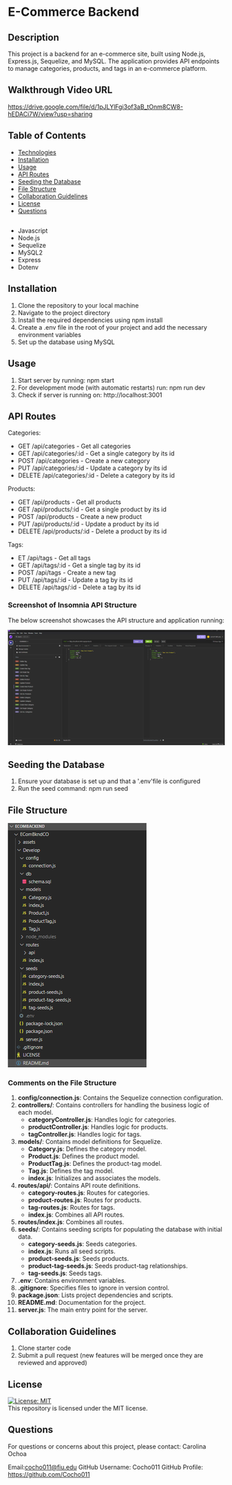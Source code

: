 # E-Commerce Backend

## Description 

This project is a backend for an e-commerce site, built using Node.js, Express.js, Sequelize, and MySQL. The application provides API endpoints to manage categories, products, and tags in an e-commerce platform.

## Walkthrough Video URL

https://drive.google.com/file/d/1pJLYlFgi3of3aB_tOnm8CW8-hEDACi7W/view?usp=sharing


## Table of Contents

- [Technologies](#technologies)
- [Installation](#installation)
- [Usage](#usage)
- [API Routes](#api-routes)
- [Seeding the Database](#seeding-the-database)
- [File Structure](#file-structure)
- [Collaboration Guidelines](#collaboration-guidelines)
- [License](#license)
- [Questions](#questions)

##
- Javascript
- Node.js
- Sequelize
- MySQL2
- Express
- Dotenv

## Installation

1. Clone the repository to your local machine
2. Navigate to the project directory
3. Install the required dependencies using npm install
4. Create a .env file in the root of your project and add the necessary environment variables
5. Set up the database using MySQL

## Usage

1. Start server by running: npm start
2. For development mode (with automatic restarts) run: npm run dev
3. Check if server is running on: http://localhost:3001

## API Routes

Categories: 

- GET /api/categories - Get all categories
- GET /api/categories/:id - Get a single category by its id
- POST /api/categories - Create a new category
- PUT /api/categories/:id - Update a category by its id
- DELETE /api/categories/:id - Delete a category by its id

Products:

- GET /api/products - Get all products
- GET /api/products/:id - Get a single product by its id
- POST /api/products - Create a new product
- PUT /api/products/:id - Update a product by its id
- DELETE /api/products/:id - Delete a product by its id

Tags:

- ET /api/tags - Get all tags
- GET /api/tags/:id - Get a single tag by its id
- POST /api/tags - Create a new tag
- PUT /api/tags/:id - Update a tag by its id
- DELETE /api/tags/:id - Delete a tag by its id

### Screenshot of Insomnia API Structure

The below screenshot showcases the API structure and application running:

![alt text](<assets/Insomnia API structure .png>)

## Seeding the Database

1. Ensure your database is set up and that a '.env'file is configured
2. Run the seed command: npm run seed

## File Structure 

![alt text](<assets/ECOM backend file structure.png>)


### Comments on the File Structure

1. **config/connection.js**: Contains the Sequelize connection configuration.
2. **controllers/**: Contains controllers for handling the business logic of each model.
   - **categoryController.js**: Handles logic for categories.
   - **productController.js**: Handles logic for products.
   - **tagController.js**: Handles logic for tags.
3. **models/**: Contains model definitions for Sequelize.
   - **Category.js**: Defines the category model.
   - **Product.js**: Defines the product model.
   - **ProductTag.js**: Defines the product-tag model.
   - **Tag.js**: Defines the tag model.
   - **index.js**: Initializes and associates the models.
4. **routes/api/**: Contains API route definitions.
   - **category-routes.js**: Routes for categories.
   - **product-routes.js**: Routes for products.
   - **tag-routes.js**: Routes for tags.
   - **index.js**: Combines all API routes.
5. **routes/index.js**: Combines all routes.
6. **seeds/**: Contains seeding scripts for populating the database with initial data.
   - **category-seeds.js**: Seeds categories.
   - **index.js**: Runs all seed scripts.
   - **product-seeds.js**: Seeds products.
   - **product-tag-seeds.js**: Seeds product-tag relationships.
   - **tag-seeds.js**: Seeds tags.
7. **.env**: Contains environment variables.
8. **.gitignore**: Specifies files to ignore in version control.
9. **package.json**: Lists project dependencies and scripts.
10. **README.md**: Documentation for the project.
11. **server.js**: The main entry point for the server.

## Collaboration Guidelines

1. Clone starter code
2. Submit a pull request (new features will be merged once they are reviewed and approved)

## License

[![License: MIT](https://img.shields.io/badge/License-MIT-yellow.svg)](https://opensource.org/licenses/MIT)
<br>
This repository is licensed under the MIT license.

## Questions

For questions or concerns about this project, please contact: Carolina Ochoa

Email:cocho011@fiu.edu
GitHub Username: Cocho011
GitHub Profile: https://github.com/Cocho011